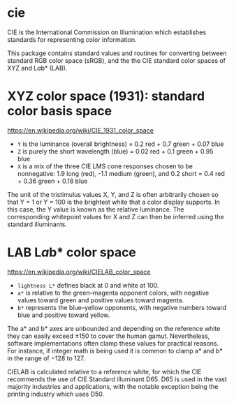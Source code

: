 # cie

CIE is the International Commission on Illumination which establishes standards for representing color information.

This package contains standard values and routines for converting between standard RGB color space (sRGB), and the the CIE standard color spaces of XYZ and L*a*b* (LAB).

# XYZ color space (1931): standard color basis space

https://en.wikipedia.org/wiki/CIE_1931_color_space

* `Y` is the luminance (overall brightness) = 0.2 red + 0.7 green + 0.07 blue
* `Z` is purely the short wavelength (blue) = 0.02 red + 0.1 green + 0.95 blue
* `X` is a mix of the three CIE LMS cone responses chosen to be nonnegative: 1.9 long (red), -1.1 medium (green), and 0.2 short = 0.4 red + 0.36 green + 0.18 blue

The unit of the tristimulus values X, Y, and Z is often arbitrarily chosen so that Y = 1 or Y = 100 is the brightest white that a color display supports. In this case, the Y value is known as the relative luminance. The corresponding whitepoint values for X and Z can then be inferred using the standard illuminants.

# LAB  L*a*b* color space

https://en.wikipedia.org/wiki/CIELAB_color_space

* `lightness L*` defines black at 0 and white at 100.
* `a*` is relative to the green–magenta opponent colors, with negative values toward green and positive values toward magenta.
* `b*` represents the blue–yellow opponents, with negative numbers toward blue and positive toward yellow.

The a* and b* axes are unbounded and depending on the reference white they can easily exceed ±150 to cover the human gamut. Nevertheless, software implementations often clamp these values for practical reasons. For instance, if integer math is being used it is common to clamp a* and b* in the range of −128 to 127.

CIELAB is calculated relative to a reference white, for which the CIE recommends the use of CIE Standard illuminant D65.  D65 is used in the vast majority industries and applications, with the notable exception being the printing industry which uses D50.


